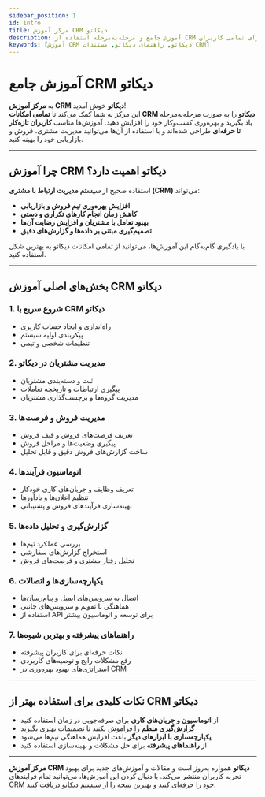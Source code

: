 ```yaml
---
sidebar_position: 1
id: intro
title: مرکز آموزش CRM دیکاتو
description: آموزش جامع و مرحله‌به‌مرحله استفاده از CRM دیکاتو برای تمامی کاربران
keywords: [آموزش CRM دیکاتو, راهنمای دیکاتو, مستندات CRM]
---
```



# آموزش جامع CRM دیکاتو

به **مرکز آموزش CRM دیکاتو** خوش آمدید!  
این مرکز به شما کمک می‌کند تا **تمامی امکانات CRM دیکاتو** را به صورت مرحله‌به‌مرحله یاد بگیرید و بهره‌وری کسب‌وکار خود را افزایش دهید. آموزش‌ها مناسب **کاربران تازه‌کار تا حرفه‌ای** طراحی شده‌اند و با استفاده از آن‌ها می‌توانید مدیریت مشتری، فروش و بازاریابی خود را بهینه کنید.

---

## چرا آموزش CRM دیکاتو اهمیت دارد؟

استفاده صحیح از **سیستم مدیریت ارتباط با مشتری (CRM)** می‌تواند:  
- **افزایش بهره‌وری تیم فروش و بازاریابی**  
- **کاهش زمان انجام کارهای تکراری و دستی**  
- **بهبود تعامل با مشتریان و افزایش رضایت آن‌ها**  
- **تصمیم‌گیری مبتنی بر داده‌ها و گزارش‌های دقیق**  

با یادگیری گام‌به‌گام این آموزش‌ها، می‌توانید از تمامی امکانات دیکاتو به بهترین شکل استفاده کنید.

---

## بخش‌های اصلی آموزش CRM دیکاتو

### 1. شروع سریع با CRM دیکاتو
- راه‌اندازی و ایجاد حساب کاربری  
- پیکربندی اولیه سیستم  
- تنظیمات شخصی و تیمی  

### 2. مدیریت مشتریان در دیکاتو
- ثبت و دسته‌بندی مشتریان  
- پیگیری ارتباطات و تاریخچه تعاملات  
- مدیریت گروه‌ها و برچسب‌گذاری مشتریان  

### 3. مدیریت فروش و فرصت‌ها
- تعریف فرصت‌های فروش و قیف فروش  
- پیگیری وضعیت‌ها و مراحل فروش  
- ساخت گزارش‌های فروش دقیق و قابل تحلیل  

### 4. اتوماسیون فرآیندها
- تعریف وظایف و جریان‌های کاری خودکار  
- تنظیم اعلان‌ها و یادآورها  
- بهینه‌سازی فرآیندهای فروش و پشتیبانی  

### 5. گزارش‌گیری و تحلیل داده‌ها
- بررسی عملکرد تیم‌ها  
- استخراج گزارش‌های سفارشی  
- تحلیل رفتار مشتری و فرصت‌های فروش  

### 6. یکپارچه‌سازی‌ها و اتصالات
- اتصال به سرویس‌های ایمیل و پیام‌رسان‌ها  
- هماهنگی با تقویم و سرویس‌های جانبی  
- استفاده از API برای توسعه و اتوماسیون بیشتر  

### 7. راهنماهای پیشرفته و بهترین شیوه‌ها
- نکات حرفه‌ای برای کاربران پیشرفته  
- رفع مشکلات رایج و توصیه‌های کاربردی  
- استراتژی‌های بهبود بهره‌وری در CRM  

---

## نکات کلیدی برای استفاده بهتر از CRM دیکاتو
- از **اتوماسیون و جریان‌های کاری** برای صرفه‌جویی در زمان استفاده کنید  
- **گزارش‌گیری منظم** را فراموش نکنید تا تصمیمات بهتری بگیرید  
- **یکپارچه‌سازی با ابزارهای دیگر** باعث افزایش هماهنگی تیم‌ها می‌شود  
- از **راهنماهای پیشرفته** برای حل مشکلات و بهینه‌سازی استفاده کنید  

---

**مرکز آموزش CRM دیکاتو** همواره به‌روز است و مقالات و آموزش‌های جدید برای بهبود تجربه کاربران منتشر می‌کند. با دنبال کردن این آموزش‌ها، می‌توانید تمام فرآیندهای CRM خود را حرفه‌ای کنید و بهترین نتیجه را از سیستم دیکاتو دریافت کنید.
